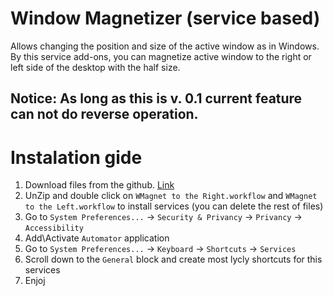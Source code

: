 # Window Magnetizer (service based)
Allows changing the position and size of the active window as in Windows. By this service add-ons, you can magnetize active window to the right or left side of the desktop with the half size.

## Notice: As long as this is v. 0.1 current feature can not do reverse operation.

# Instalation gide
1. Download files from the github. [Link](https://github.com/vanarman/windowMagnet/archive/master.zip)
2. UnZip and double click on `WMagnet to the Right.workflow` and `WMagnet to the Left.workflow` to install services (you can delete the rest of files)
3. Go to `System Preferences...` -> `Security & Privancy` -> `Privancy` -> `Accessibility`
4. Add\Activate `Automator` application
5. Go to `System Preferences...` -> `Keyboard` -> `Shortcuts` -> `Services`
6. Scroll down to the `General` block and create most lycly shortcuts for this services
7. Enjoj
